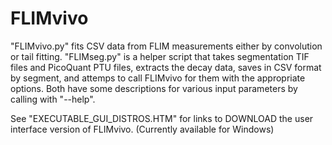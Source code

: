 # FLIMvivo

"FLIMvivo.py" fits CSV data from FLIM measurements either by convolution or tail fitting. "FLIMseg.py" is a helper script that takes segmentation TIF files and PicoQuant PTU files, extracts the decay data, saves in CSV format by segment, and attemps to call FLIMvivo for them with the appropriate options. Both have some descriptions for various input parameters by calling with "--help".

See "EXECUTABLE_GUI_DISTROS.HTM" for links to DOWNLOAD the user interface version of FLIMvivo.  (Currently available for Windows)
